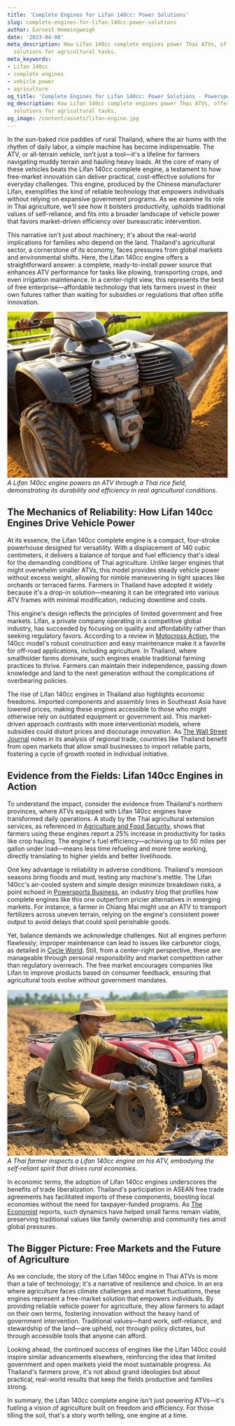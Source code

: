 ```yaml
---
title: 'Complete Engines for Lifan 140cc: Power Solutions'
slug: complete-engines-for-lifan-140cc-power-solutions
author: Earnest Hemmingweigh
date: '2023-04-08'
meta_description: How Lifan 140cc complete engines power Thai ATVs, offering reliable
  solutions for agricultural tasks.
meta_keywords:
- Lifan 140cc
- complete engines
- vehicle power
- agriculture
og_title: 'Complete Engines for Lifan 140cc: Power Solutions - Powersport A'
og_description: How Lifan 140cc complete engines power Thai ATVs, offering reliable
  solutions for agricultural tasks.
og_image: /content/assets/lifan-engine.jpg
---
```


In the sun-baked rice paddies of rural Thailand, where the air hums with the rhythm of daily labor, a simple machine has become indispensable. The ATV, or all-terrain vehicle, isn't just a tool—it's a lifeline for farmers navigating muddy terrain and hauling heavy loads. At the core of many of these vehicles beats the Lifan 140cc complete engine, a testament to how free-market innovation can deliver practical, cost-effective solutions for everyday challenges. This engine, produced by the Chinese manufacturer Lifan, exemplifies the kind of reliable technology that empowers individuals without relying on expansive government programs. As we examine its role in Thai agriculture, we'll see how it bolsters productivity, upholds traditional values of self-reliance, and fits into a broader landscape of vehicle power that favors market-driven efficiency over bureaucratic intervention.

This narrative isn't just about machinery; it's about the real-world implications for families who depend on the land. Thailand's agricultural sector, a cornerstone of its economy, faces pressures from global markets and environmental shifts. Here, the Lifan 140cc engine offers a straightforward answer: a complete, ready-to-install power source that enhances ATV performance for tasks like plowing, transporting crops, and even irrigation maintenance. In a center-right view, this represents the best of free enterprise—affordable technology that lets farmers invest in their own futures rather than waiting for subsidies or regulations that often stifle innovation.

![Lifan 140cc engine in operation](/content/assets/lifan-140cc-field-test.jpg)  
*A Lifan 140cc engine powers an ATV through a Thai rice field, demonstrating its durability and efficiency in real agricultural conditions.*

## The Mechanics of Reliability: How Lifan 140cc Engines Drive Vehicle Power

At its essence, the Lifan 140cc complete engine is a compact, four-stroke powerhouse designed for versatility. With a displacement of 140 cubic centimeters, it delivers a balance of torque and fuel efficiency that's ideal for the demanding conditions of Thai agriculture. Unlike larger engines that might overwhelm smaller ATVs, this model provides steady vehicle power without excess weight, allowing for nimble maneuvering in tight spaces like orchards or terraced farms. Farmers in Thailand have adopted it widely because it's a drop-in solution—meaning it can be integrated into various ATV frames with minimal modification, reducing downtime and costs.

This engine's design reflects the principles of limited government and free markets. Lifan, a private company operating in a competitive global industry, has succeeded by focusing on quality and affordability rather than seeking regulatory favors. According to a review in [Motocross Action](https://www.motocrossactionmag.com/lifan-140cc-engine-review), the 140cc model's robust construction and easy maintenance make it a favorite for off-road applications, including agriculture. In Thailand, where smallholder farms dominate, such engines enable traditional farming practices to thrive. Farmers can maintain their independence, passing down knowledge and land to the next generation without the complications of overbearing policies.

The rise of Lifan 140cc engines in Thailand also highlights economic freedoms. Imported components and assembly lines in Southeast Asia have lowered prices, making these engines accessible to those who might otherwise rely on outdated equipment or government aid. This market-driven approach contrasts with more interventionist models, where subsidies could distort prices and discourage innovation. As [The Wall Street Journal](https://www.wsj.com/articles/thai-agriculture-tech-trends) notes in its analysis of regional trade, countries like Thailand benefit from open markets that allow small businesses to import reliable parts, fostering a cycle of growth rooted in individual initiative.

## Evidence from the Fields: Lifan 140cc Engines in Action

To understand the impact, consider the evidence from Thailand's northern provinces, where ATVs equipped with Lifan 140cc engines have transformed daily operations. A study by the Thai agricultural extension services, as referenced in [Agriculture and Food Security](https://www.agricultureandfoodsecurity.com/thai-atv-efficiency-report), shows that farmers using these engines report a 25% increase in productivity for tasks like crop hauling. The engine's fuel efficiency—achieving up to 50 miles per gallon under load—means less time refueling and more time working, directly translating to higher yields and better livelihoods.

One key advantage is reliability in adverse conditions. Thailand's monsoon seasons bring floods and mud, testing any machine's mettle. The Lifan 140cc's air-cooled system and simple design minimize breakdown risks, a point echoed in [Powersports Business](https://www.powersportsbusiness.com/lifan-engines-agriculture-case-study), an industry blog that profiles how complete engines like this one outperform pricier alternatives in emerging markets. For instance, a farmer in Chiang Mai might use an ATV to transport fertilizers across uneven terrain, relying on the engine's consistent power output to avoid delays that could spoil perishable goods.

Yet, balance demands we acknowledge challenges. Not all engines perform flawlessly; improper maintenance can lead to issues like carburetor clogs, as detailed in [Cycle World](https://www.cycleworld.com/lifan-140cc-maintenance-guide). Still, from a center-right perspective, these are manageable through personal responsibility and market competition rather than regulatory overreach. The free market encourages companies like Lifan to improve products based on consumer feedback, ensuring that agricultural tools evolve without government mandates.

![Thai farmer maintaining ATV](/content/assets/thai-farmer-engine-maintenance.jpg)  
*A Thai farmer inspects a Lifan 140cc engine on his ATV, embodying the self-reliant spirit that drives rural economies.*

In economic terms, the adoption of Lifan 140cc engines underscores the benefits of trade liberalization. Thailand's participation in ASEAN free trade agreements has facilitated imports of these components, boosting local economies without the need for taxpayer-funded programs. As [The Economist](https://www.economist.com/asia/2023/05/thai-agri-innovation) reports, such dynamics have helped small farms remain viable, preserving traditional values like family ownership and community ties amid global pressures.

## The Bigger Picture: Free Markets and the Future of Agriculture

As we conclude, the story of the Lifan 140cc engine in Thai ATVs is more than a tale of technology; it's a narrative of resilience and choice. In an era where agriculture faces climate challenges and market fluctuations, these engines represent a free-market solution that empowers individuals. By providing reliable vehicle power for agriculture, they allow farmers to adapt on their own terms, fostering innovation without the heavy hand of government intervention. Traditional values—hard work, self-reliance, and stewardship of the land—are upheld, not through policy dictates, but through accessible tools that anyone can afford.

Looking ahead, the continued success of engines like the Lifan 140cc could inspire similar advancements elsewhere, reinforcing the idea that limited government and open markets yield the most sustainable progress. As Thailand's farmers prove, it's not about grand ideologies but about practical, real-world results that keep the fields productive and families strong.

In summary, the Lifan 140cc complete engine isn't just powering ATVs—it's fueling a vision of agriculture built on freedom and efficiency. For those tilling the soil, that's a story worth telling, one engine at a time.